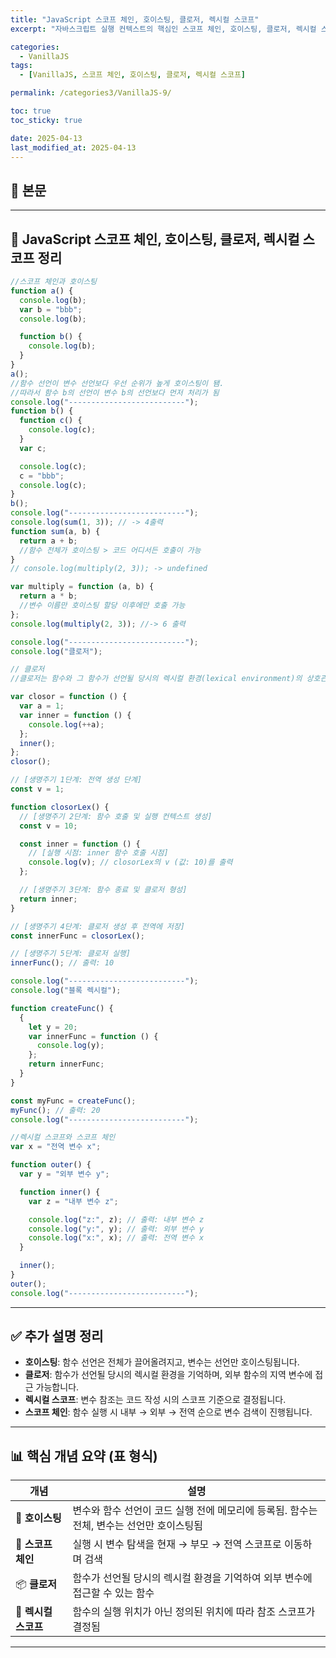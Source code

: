 ```yaml
---
title: "JavaScript 스코프 체인, 호이스팅, 클로저, 렉시컬 스코프"
excerpt: "자바스크립트 실행 컨텍스트의 핵심인 스코프 체인, 호이스팅, 클로저, 렉시컬 스코프를 실제 예제와 함께 설명합니다."

categories:
  - VanillaJS
tags:
  - [VanillaJS, 스코프 체인, 호이스팅, 클로저, 렉시컬 스코프]

permalink: /categories3/VanillaJS-9/

toc: true
toc_sticky: true

date: 2025-04-13
last_modified_at: 2025-04-13
---
```


## 🦥 본문

---

## 🧠 JavaScript 스코프 체인, 호이스팅, 클로저, 렉시컬 스코프 정리

```js
//스코프 체인과 호이스팅
function a() {
  console.log(b);
  var b = "bbb";
  console.log(b);

  function b() {
    console.log(b);
  }
}
a();
//함수 선언이 변수 선언보다 우선 순위가 높게 호이스팅이 됌.
//따라서 함수 b의 선언이 변수 b의 선언보다 먼저 처리가 됨
console.log("--------------------------");
function b() {
  function c() {
    console.log(c);
  }
  var c;

  console.log(c);
  c = "bbb";
  console.log(c);
}
b();
console.log("--------------------------");
console.log(sum(1, 3)); // -> 4출력
function sum(a, b) {
  return a + b;
  //함수 전체가 호이스팅 > 코드 어디서든 호출이 가능
}
// console.log(multiply(2, 3)); -> undefined

var multiply = function (a, b) {
  return a * b;
  //변수 이름만 호이스팅 할당 이후에만 호출 가능
};
console.log(multiply(2, 3)); //-> 6 출력

console.log("--------------------------");
console.log("클로저");

// 클로저
//클로저는 함수와 그 함수가 선언될 당시의 렉시컬 환경(lexical environment)의 상호관계에 따른 현상

var closor = function () {
  var a = 1;
  var inner = function () {
    console.log(++a);
  };
  inner();
};
closor();

// [생명주기 1단계: 전역 생성 단계]
const v = 1;

function closorLex() {
  // [생명주기 2단계: 함수 호출 및 실행 컨텍스트 생성]
  const v = 10;

  const inner = function () {
    // [실행 시점: inner 함수 호출 시점]
    console.log(v); // closorLex의 v (값: 10)를 출력
  };

  // [생명주기 3단계: 함수 종료 및 클로저 형성]
  return inner;
}

// [생명주기 4단계: 클로저 생성 후 전역에 저장]
const innerFunc = closorLex();

// [생명주기 5단계: 클로저 실행]
innerFunc(); // 출력: 10

console.log("--------------------------");
console.log("블록 렉시컬");

function createFunc() {
  {
    let y = 20;
    var innerFunc = function () {
      console.log(y);
    };
    return innerFunc;
  }
}

const myFunc = createFunc();
myFunc(); // 출력: 20
console.log("--------------------------");

//렉시컬 스코프와 스코프 체인
var x = "전역 변수 x";

function outer() {
  var y = "외부 변수 y";

  function inner() {
    var z = "내부 변수 z";

    console.log("z:", z); // 출력: 내부 변수 z
    console.log("y:", y); // 출력: 외부 변수 y
    console.log("x:", x); // 출력: 전역 변수 x
  }

  inner();
}
outer();
console.log("--------------------------");
```

---

## ✅ 추가 설명 정리

- **호이스팅**: 함수 선언은 전체가 끌어올려지고, 변수는 선언만 호이스팅됩니다.
- **클로저**: 함수가 선언될 당시의 렉시컬 환경을 기억하며, 외부 함수의 지역 변수에 접근 가능합니다.
- **렉시컬 스코프**: 변수 참조는 코드 작성 시의 스코프 기준으로 결정됩니다.
- **스코프 체인**: 함수 실행 시 내부 → 외부 → 전역 순으로 변수 검색이 진행됩니다.

---

## 📊 핵심 개념 요약 (표 형식)

| 개념                 | 설명                                                                                     |
| -------------------- | ---------------------------------------------------------------------------------------- |
| 🔁 **호이스팅**      | 변수와 함수 선언이 코드 실행 전에 메모리에 등록됨. 함수는 전체, 변수는 선언만 호이스팅됨 |
| 🔗 **스코프 체인**   | 실행 시 변수 탐색을 현재 → 부모 → 전역 스코프로 이동하며 검색                            |
| 📦 **클로저**        | 함수가 선언될 당시의 렉시컬 환경을 기억하여 외부 변수에 접근할 수 있는 함수              |
| 🧭 **렉시컬 스코프** | 함수의 실행 위치가 아닌 정의된 위치에 따라 참조 스코프가 결정됨                          |

---
